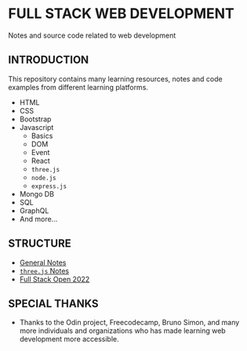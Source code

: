 # FULL STACK WEB DEVELOPMENT

Notes and source code related to web development

## INTRODUCTION

This repository contains many learning resources, notes and code examples from
different learning platforms.

- HTML
- CSS
- Bootstrap
- Javascript
  - Basics
  - DOM
  - Event
  - React
  - `three.js`
  - `node.js`
  - `express.js`
- Mongo DB
- SQL
- GraphQL
- And more...

## STRUCTURE

- [General Notes]()
- [`three.js` Notes]()
- [Full Stack Open 2022]()

## SPECIAL THANKS

- Thanks to the Odin project, Freecodecamp, Bruno Simon, and many more individuals and organizations who has made learning web development  more accessible.
